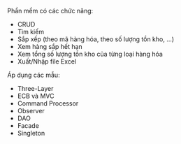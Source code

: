 Phần mềm có các chức năng:
- CRUD
- Tìm kiếm
- Sắp xếp (theo mã hàng hóa, theo số lượng tồn kho, ...)
- Xem hàng sắp hết hạn
- Xem tổng số lượng tồn kho của từng loại hàng hóa
- Xuất/Nhập file Excel

Áp dụng các mẫu:
- Three-Layer
- ECB và MVC
- Command Processor
- Observer
- DAO
- Facade
- Singleton
